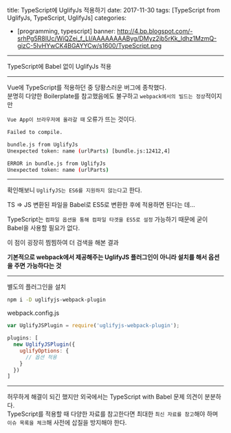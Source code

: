 title: TypeScript에 UglifyJs 적용하기
date: 2017-11-30
tags: [TypeScript from UglifyJs, TypeScript, UglifyJs]
categories:
- [programming, typescript]
banner: http://4.bp.blogspot.com/-srhPg5R8lUc/WiQZei_f_LI/AAAAAAAAByg/DMyz2jb5rKk_ldhz1MzmQ-gizC-5IvHYwCK4BGAYYCw/s1600/TypeScript.png

---

TypeScript에 Babel 없이 UglifyJs 적용

<!-- more -->

---

Vue에 TypeScript를 적용하던 중 당황스러운 버그에 종착했다.  
분명히 다양한 Boilerplate를 참고했음에도 불구하고 `webpack에서의 빌드는 정상`적이지만

`Vue App이 브라우저에 올라갈 때` 오류가 뜨는 것이다.


```bash
Failed to compile.

bundle.js from UglifyJs
Unexpected token: name (urlParts) [bundle.js:12412,4]
```

```bash
ERROR in bundle.js from UglifyJs
Unexpected token: name (urlParts)
```

---

확인해보니 `UglifyJS는 ES6를 지원하지 않는다`고 한다.

TS => JS 변환된 파일을 Babel로 ES5로 변환한 후에 적용하면 된다는 데...

TypeScript는 `컴파일 옵션을 통해 컴파일 타겟을 ES5로 설정` 가능하기 때문에 굳이 Babel을 사용할 필요가 없다.

이 점이 굉장히 찜찜하여 더 검색을 해본 결과

**기본적으로 webpack에서 제공해주는 UglifyJS 플러그인이 아니라 설치를 해서 옵션을 주면 가능하다는 것**

---

별도의 플러그인을 설치
```bash
npm i -D uglifyjs-webpack-plugin
```

webpack.config.js
```js
var UglifyJSPlugin = require('uglifyjs-webpack-plugin');

plugins: [
  new UglifyJSPlugin({
    uglifyOptions: {
      // 옵션 적용
    }
  })
]
```

---

허무하게 해결이 되긴 했지만 외국에서는 TypeScript with Babel 문제 의견이 분분하다.  
TypeScript를 적용할 때 다양한 자료를 참고한다면 최대한 `최신 자료를 참고`해야 하며  
`이슈 목록을 체크`해 사전에 삽질을 방지해야 한다.